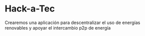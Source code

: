 # Hack-a-Tec
Crearemos una aplicación para descentralizar el uso de energías renovables y apoyar el intercambio p2p de energía 
